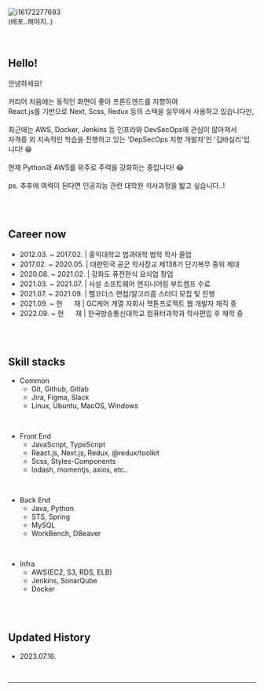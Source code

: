 ![i16172277693](https://github.com/basilry/basilry/assets/78642147/d530b790-436f-4db2-b2ee-53ac20fa1c80)
<br />
(배포..해야지..)
<br />
<br />
<br />


## Hello!

안녕하세요!
<br />
<br />
커리어 처음에는 동적인 화면이 좋아 프론트엔드를 지향하여 
<br />
React.js를 기반으로 Next, Scss, Redux 등의 스택을 실무에서 사용하고 있습니다만,
<br />
<br />
최근에는 AWS, Docker, Jenkins 등 인프라와 DevSecOps에 관심이 많아져서 
<br />
자격증 외 지속적인 학습을 진행하고 있는 'DepSecOps 지향 개발자'인 '김바실리'입니다! 😁
<br />
<br />
현재 Python과 AWS를 위주로 주력을 강화하는 중입니다! 😂
<br />
<br />
ps. 추후에 여력이 된다면 인공지능 관련 대학원 석사과정을 밟고 싶습니다..!


<br />
<br />


## Career now

- 2012.03. ~ 2017.02. | 홍익대학교 법과대학 법학 학사 졸업
- 2017.02. ~ 2020.05. | 대한민국 공군 학사장교 제138기 단기복무 중위 제대
- 2020.08. ~ 2021.02. | 강화도 퓨전한식 요식업 창업
- 2021.03. ~ 2021.07. | 사설 소프트웨어 엔지니어링 부트캠프 수료
- 2021.07. ~ 2021.09. | 헬코더스 면접/알고리즘 스터디 모집 및 진행
- 2021.09. ~ 현&nbsp;&nbsp;&nbsp;&nbsp;&nbsp;&nbsp;재 | GC케어 계열 자회사 헥톤프로젝트 웹 개발자 재직 중
- 2022.09. ~ 현&nbsp;&nbsp;&nbsp;&nbsp;&nbsp;&nbsp;재 | 한국방송통신대학교 컴퓨터과학과 학사편입 후 재학 중


<br />
<br />


## Skill stacks

- Common
  - Git, Github, Gitlab
  - Jira, Figma, Slack
  - Linux, Ubuntu, MacOS, Windows

<br />

- Front End
  - JavaScript, TypeScript
  - React.js, Next.js, Redux, @redux/toolkit
  - Scss, Styles-Components
  - lodash, momentjs, axios, etc..

<br />

- Back End
  - Java, Python
  - STS, Spring
  - MySQL
  - WorkBench, DBeaver
 
<br />

- Infra
  - AWS(EC2, S3, RDS, ELB)
  - Jenkins, SonarQube
  - Docker


<br />
<br />


## Updated History

- 2023.07.16.

<br />

---
